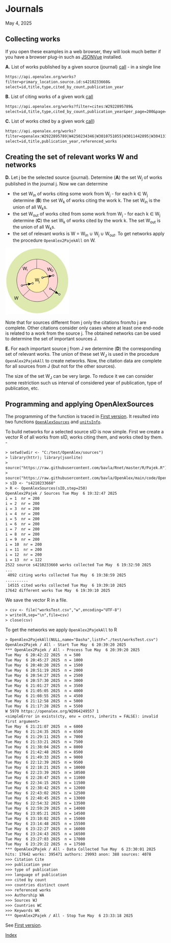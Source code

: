 # Journals

May 4, 2025

## Collecting works

If you open these examples in a web browser, they will look much better if you have a browser plug-in such as [JSONVue](https://chromewebstore.google.com/detail/jsonvue/chklaanhfefbnpoihckbnefhakgolnmc) installed.

**A.** List of works published by a given source (journal) [call](https://api.openalex.org/works?filter=primary_location.source.id:s4210233660&select=id,title,type,cited_by_count,publication_year) - in a single line
```
https://api.openalex.org/works?filter=primary_location.source.id:s4210233660&
select=id,title,type,cited_by_count,publication_year
```
**B.** List of citing works of a given work [call](https://api.openalex.org/works?filter=cites:W2922895789&select=id,title,type,cited_by_count,publication_year&per_page=200&page=1)

```
https://api.openalex.org/works?filter=cites:W2922895789&
select=id,title,type,cited_by_count,publication_year&per_page=200&page=1
```
**C.** List of works cited by a given work [call](https://api.openalex.org/works?filter=openalex:W2922895789|W4250234346|W3010751055|W3011442895|W3041317610|W4406275124&select=id,title,publication_year,referenced_works))

```
https://api.openalex.org/works?filter=openalex:W2922895789|W4250234346|W3010751055|W3011442895|W3041317610|W4406275124&
select=id,title,publication_year,referenced_works
```

## Creating the set of relevant works W and networks

**D.** Let j be the selected source (journal). Determine (**A**) the set W<sub>j</sub> of works published in the journal j. Now we can determine 
  * the set W<sub>in</sub> of works citing some work from W<sub>j</sub> - for each k ∈ W<sub>j</sub> determine (**B**) the set W<sub>k</sub> of works citing the work k.  The set W<sub>in</sub> is the union of all W<sub>k</sub>s.
  * the set W<sub>out</sub> of works cited from some work from W<sub>j</sub> - for each k ∈ W<sub>j</sub> determine (**C**) the set W<sub>k</sub> of works cited by the work k.  The set W<sub>out</sub> is the union of all W<sub>k</sub>s.
  * the set of relevant works is W = W<sub>in</sub> ∪ W<sub>j</sub> ∪ W<sub>out</sub>. To get networks apply the procedure `OpenAlex2PajekAll` on W.

<img src="https://github.com/bavla/OpenAlex/blob/main/code/test/WIOj.png" width="200" />

Note that for sources different from j only the citations from/to j are complete. Other citations consider only cases where at least one end-node is related to a work from the source j.
The obtained networks can be used to determine the set of important sources J.

**E.** For each important source j from J we determine (**D**) the corresponding set of relevant works. The union of these set W<sub>J</sub> is used in the procedure `OpenAlex2PajekAll` to create networks. Now, the citation data are complete for all sources from J (but not for the other sources).

The size of the set W<sub>J</sub> can be very large. To reduce it we can consider some restriction such us interval of considered year of publication, type of publication, etc.

## Programming and applying OpenAlexSources

The programming of the function is traced in [First version](first.md). It resulted into two functions [`OpenAlexSources`](OpenAlexSources.md) and [`unitsInfo`](unitsInfo.md).

To build networks for a selected source sID is now simple. First we create a vector R of all works from sID, works citing them, and works cited by them.   - 
```
> setwd(wdir <- "C:/test/OpenAlex/sources")
> library(httr); library(jsonlite)
> source("https://raw.githubusercontent.com/bavla/Rnet/master/R/Pajek.R")
> source("https://raw.githubusercontent.com/bavla/OpenAlex/main/code/OpenAlex2Pajek.R")
> sID <- "s4210233660"
> R <- OpenAlexSources(sID,step=250)
OpenAlex2Pajek / Sources Tue May  6 19:32:47 2025 
i = 1  nr = 200 
i = 2  nr = 200 
i = 3  nr = 200 
i = 4  nr = 200 
i = 5  nr = 200 
i = 6  nr = 200 
i = 7  nr = 200 
i = 8  nr = 200 
i = 9  nr = 200 
i = 10  nr = 200 
i = 11  nr = 200 
i = 12  nr = 200 
i = 13  nr = 122 
2522 source s4210233660 works collected Tue May  6 19:32:50 2025 
...
 4092 citing works collected Tue May  6 19:38:59 2025 
..........
 14515 cited works collected Tue May  6 19:39:10 2025 
17642 different works Tue May  6 19:39:10 2025 
```
We save the vector R in a file.
```
> csv <- file("worksTest.csv","w",encoding="UTF-8")
> write(R,sep="\n",file=csv)
> close(csv)
```
To get the networks we apply `OpenAlex2PajekAll` to R
```
> OpenAlex2PajekAll(NULL,name="Dasha",listF="./test/worksTest.csv")
OpenAlex2Pajek / All - Start Tue May  6 20:39:20 2025 
*** OpenAlex2Pajek / All - Process Tue May  6 20:39:20 2025 
Tue May  6 20:42:22 2025  n = 500 
Tue May  6 20:45:27 2025  n = 1000 
Tue May  6 20:48:20 2025  n = 1500 
Tue May  6 20:51:19 2025  n = 2000 
Tue May  6 20:54:27 2025  n = 2500 
Tue May  6 20:57:30 2025  n = 3000 
Tue May  6 21:01:27 2025  n = 3500 
Tue May  6 21:05:05 2025  n = 4000 
Tue May  6 21:08:55 2025  n = 4500 
Tue May  6 21:12:58 2025  n = 5000 
Tue May  6 21:17:28 2025  n = 5500 
W 5970 https://openalex.org/W2064249557 1 
<simpleError in exists(cty, env = cntrs, inherits = FALSE): invalid first argument>
Tue May  6 21:21:07 2025  n = 6000 
Tue May  6 21:24:35 2025  n = 6500 
Tue May  6 21:29:11 2025  n = 7000 
Tue May  6 21:33:21 2025  n = 7500 
Tue May  6 21:38:04 2025  n = 8000 
Tue May  6 21:42:48 2025  n = 8500 
Tue May  6 21:49:33 2025  n = 9000 
Tue May  6 22:12:39 2025  n = 9500 
Tue May  6 22:18:21 2025  n = 10000 
Tue May  6 22:23:39 2025  n = 10500 
Tue May  6 22:28:47 2025  n = 11000 
Tue May  6 22:34:15 2025  n = 11500 
Tue May  6 22:38:42 2025  n = 12000 
Tue May  6 22:43:02 2025  n = 12500 
Tue May  6 22:48:45 2025  n = 13000 
Tue May  6 22:54:32 2025  n = 13500 
Tue May  6 22:59:29 2025  n = 14000 
Tue May  6 23:05:21 2025  n = 14500 
Tue May  6 23:10:02 2025  n = 15000 
Tue May  6 23:14:48 2025  n = 15500 
Tue May  6 23:22:27 2025  n = 16000 
Tue May  6 23:24:43 2025  n = 16500 
Tue May  6 23:27:03 2025  n = 17000 
Tue May  6 23:29:22 2025  n = 17500 
*** OpenAlex2Pajek / All - Data Collected Tue May  6 23:30:01 2025 
hits: 17642 works: 395471 authors: 29993 anon: 388 sources: 4078 
>>> Citation Cite
>>> publication year
>>> type of publication
>>> language of publication
>>> cited by count
>>> countries distinct count
>>> referenced works
>>> Authorship WA
>>> Sources WJ
>>> Countries WC
>>> Keywords WK
*** OpenAlex2Pajek / All - Stop Tue May  6 23:33:18 2025 
```
See [First version](first.md).

[Index](README.md)
